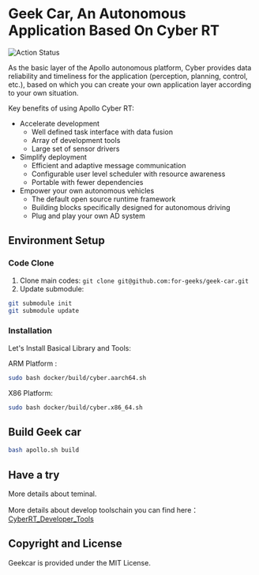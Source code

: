# Geek Car, An Autonomous Application Based On Cyber RT

![Action Status](https://github.com/for-geeks/geek-car/workflows/Geek%20Style/badge.svg)

As the basic layer of the Apollo autonomous platform, Cyber provides data reliability and timeliness for the application (perception, planning, control, etc.), based on which you can create your own application layer according to your own situation.

Key benefits of using Apollo Cyber RT:

- Accelerate development
  + Well defined task interface with data fusion
  + Array of development tools
  + Large set of sensor drivers
- Simplify deployment
  + Efficient and adaptive message communication
  + Configurable user level scheduler with resource awareness
  + Portable with fewer dependencies
- Empower your own autonomous vehicles
  + The default open source runtime framework
  + Building blocks specifically designed for autonomous driving
  + Plug and play your own AD system

## Environment Setup

### Code Clone

1. Clone main codes:  `git clone git@github.com:for-geeks/geek-car.git`
2. Update submodule:
```bash
git submodule init
git submodule update
```
### Installation
Let's Install Basical Library and Tools:

ARM Platform :

```bash
sudo bash docker/build/cyber.aarch64.sh
```
X86 Platform:

```bash
sudo bash docker/build/cyber.x86_64.sh
```

## Build Geek car

```bash
bash apollo.sh build
```

## Have a try

More details about teminal.

More details about develop toolschain you can find here：[CyberRT_Developer_Tools](https://github.com/ApolloAuto/apollo/blob/master/docs/cyber/CyberRT_Developer_Tools.md)


## Copyright and License
Geekcar is provided under the MIT License.
